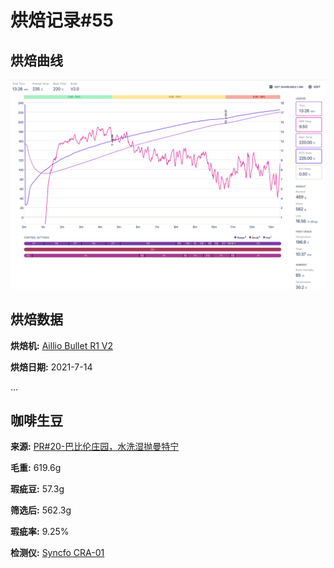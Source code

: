 # 烘焙记录#55

## 烘焙曲线

![Image](res/screenshot.png)

## 烘焙数据

**烘焙机:** [Aillio Bullet R1 V2](../../../../gears/Aillio%20Bullet%20R1%20V2/)

**烘焙日期:** 2021-7-14

...

## 咖啡生豆

**来源:** [PR#20-巴比伦庄园，水洗湿抛曼特宁]()

**毛重:** 619.6g

**瑕疵豆:** 57.3g

**筛选后:** 562.3g

**瑕疵率:** 9.25%

**检测仪:** [Syncfo CRA-01]()